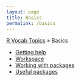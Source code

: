```yaml
---
layout: page
title: Basics
permalink: /basics
---
```


[R Vocab Topics](http://bradleyboehmke.github.io/tutorials/) &#187; Basics

* [Getting help](getting_help)
* [Workspace](workspace)
* [Working with packages](packages)
* [Useful packages](https://support.rstudio.com/hc/en-us/articles/201057987-Quick-list-of-useful-R-packages)
